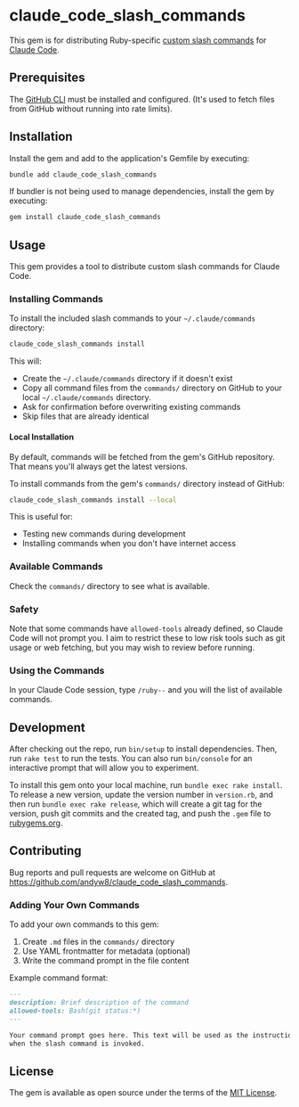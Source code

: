 # claude_code_slash_commands

This gem is for distributing Ruby-specific [custom slash commands](https://docs.anthropic.com/en/docs/claude-code/slash-commands#custom-slash-commands) for [Claude Code](https://www.anthropic.com/claude-code).

## Prerequisites

The [GitHub CLI](https://cli.github.com) must be installed and configured. (It's used to fetch files from GitHub without running into rate limits).

## Installation

Install the gem and add to the application's Gemfile by executing:

```bash
bundle add claude_code_slash_commands
```

If bundler is not being used to manage dependencies, install the gem by executing:

```bash
gem install claude_code_slash_commands
```

## Usage

This gem provides a tool to distribute custom slash commands for Claude Code.

### Installing Commands

To install the included slash commands to your `~/.claude/commands` directory:

```bash
claude_code_slash_commands install
```

This will:
- Create the `~/.claude/commands` directory if it doesn't exist
- Copy all command files from the `commands/` directory on GitHub to your local `~/.claude/commands` directory.
- Ask for confirmation before overwriting existing commands
- Skip files that are already identical

#### Local Installation

By default, commands will be fetched from the gem's GitHub repository. That means you'll always get the latest versions.

To install commands from the gem's `commands/` directory instead of GitHub:

```bash
claude_code_slash_commands install --local
```

This is useful for:
- Testing new commands during development
- Installing commands when you don't have internet access

### Available Commands

Check the `commands/` directory to see what is available.

### Safety

Note that some commands have `allowed-tools` already defined, so Claude Code will not prompt you.
I aim to restrict these to low risk tools such as git usage or web fetching, but you may wish to review before running.

### Using the Commands

In your Claude Code session, type `/ruby--`  and you will the list of available commands.

## Development

After checking out the repo, run `bin/setup` to install dependencies. Then, run `rake test` to run the tests. You can also run `bin/console` for an interactive prompt that will allow you to experiment.

To install this gem onto your local machine, run `bundle exec rake install`. To release a new version, update the version number in `version.rb`, and then run `bundle exec rake release`, which will create a git tag for the version, push git commits and the created tag, and push the `.gem` file to [rubygems.org](https://rubygems.org).

## Contributing

Bug reports and pull requests are welcome on GitHub at https://github.com/andyw8/claude_code_slash_commands.

### Adding Your Own Commands

To add your own commands to this gem:

1. Create `.md` files in the `commands/` directory
2. Use YAML frontmatter for metadata (optional)
3. Write the command prompt in the file content

Example command format:
```markdown
---
description: Brief description of the command
allowed-tools: Bash(git status:*)
---

Your command prompt goes here. This text will be used as the instruction
when the slash command is invoked.
```

## License

The gem is available as open source under the terms of the [MIT License](https://opensource.org/licenses/MIT).
